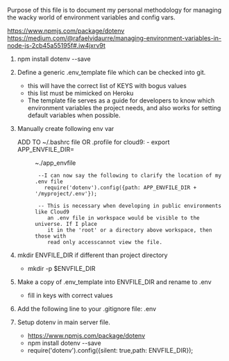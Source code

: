 Purpose of this file is to document my personal methodology for managing
the wacky world of environment variables and config vars.

https://www.npmjs.com/package/dotenv
https://medium.com/@rafaelvidaurre/managing-environment-variables-in-node-js-2cb45a55195f#.iw4jxrv9t

1. npm install dotenv --save
2. Define a generic .env_template file which can be checked into git.
    - this will have the correct list of KEYS with bogus values
    - this list must be mimicked on Heroku
    - The template file serves as a guide for developers to know which environment variables the project needs, and also works for setting default variables when possible.
3. Manually create following env var
    
    ADD TO ~/.bashrc file OR .profile for cloud9:
        - export APP_ENVFILE_DIR= <dir name > 
            ~./app_envfile 

        --I can now say the following to clarify the location of my .env file
          require('dotenv').config({path: APP_ENVFILE_DIR + '/myproject/.env'});
        
        -- This is necessary when developing in public environments like Cloud9
           an .env file in workspace would be visible to the universe. If I place
           it in the 'root' or a directory above workspace, then those with 
           read only accesscannot view the file.
4. mkdir ENVFILE_DIR if different than project directory
    - mkdir -p $ENVFILE_DIR
5. Make a copy of .env_template into  ENVFILE_DIR and rename to .env 
    - fill in keys with correct values
6. Add the following line to your .gitignore file: .env
7. Setup dotenv in main server file.
    - https://www.npmjs.com/package/dotenv
    - npm install dotenv --save
    - require('dotenv').config({silent: true,path: ENVFILE_DIR});

 

